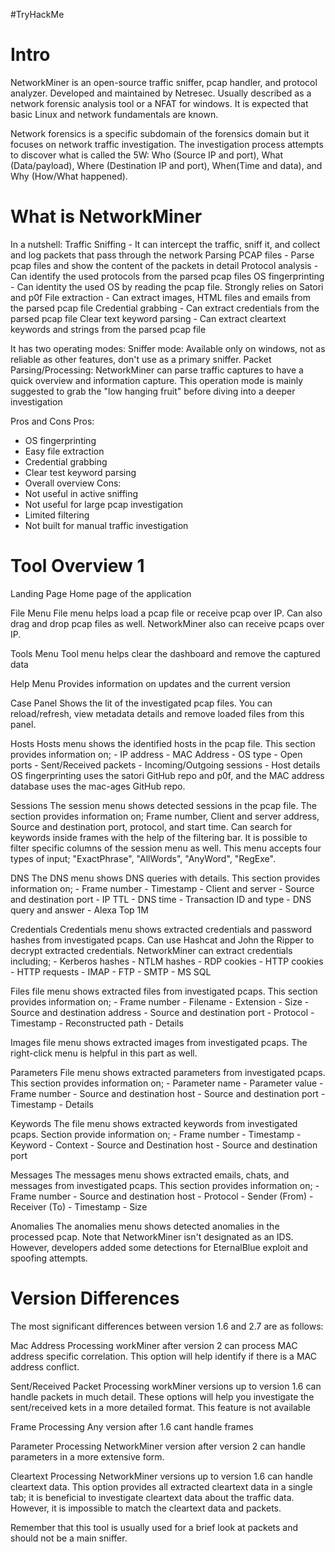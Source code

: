 #TryHackMe 
# Intro
NetworkMiner is an open-source traffic sniffer, pcap handler, and protocol analyzer. Developed and maintained by Netresec. Usually described as a network forensic analysis tool or a NFAT for windows. It is expected that basic Linux and network fundamentals are known. 

Network forensics is a specific subdomain of the forensics domain but it focuses on network traffic investigation. The investigation process attempts to discover what is called the 5W: Who (Source IP and port), What (Data/payload), Where (Destination IP and port), When(Time and data), and Why (How/What happened).

# What is NetworkMiner
In a nutshell:
	Traffic Sniffing - It can intercept the traffic, sniff it, and collect and log packets that pass through the network 
	Parsing PCAP files - Parse pcap files and show the content of the packets in detail 
	Protocol analysis - Can identify the used protocols from the parsed pcap files
	OS fingerprinting - Can identity the used OS by reading the pcap file. Strongly relies on Satori and p0f
	File extraction - Can extract images, HTML files and emails from the parsed pcap file
	Credential grabbing - Can extract credentials from the parsed pcap file
	Clear text keyword parsing - Can extract cleartext keywords and strings from the parsed pcap file 

It has two operating modes:
	Sniffer mode: Available only on windows, not as reliable as other features, don't use as a primary sniffer. 
	Packet Parsing/Processing: NetworkMiner can parse traffic captures to have a quick overview and information capture. This operation mode is mainly suggested to grab the "low hanging fruit" before diving into a deeper investigation

Pros and Cons 
Pros: 
- OS fingerprinting 
- Easy file extraction 
- Credential grabbing 
- Clear test keyword parsing 
- Overall overview 
Cons:
- Not useful in active sniffing
- Not useful for large pcap investigation
- Limited filtering 
- Not built for manual traffic investigation 

# Tool Overview 1

Landing Page
	Home page of the application

File Menu 
	File menu helps load a pcap file or receive pcap over IP. Can also drag and drop pcap files as well. NetworkMiner also can receive pcaps over IP. 

Tools Menu
	Tool menu helps clear the dashboard and remove the captured data

Help Menu
	Provides information on updates and the current version

Case Panel 
	Shows the lit of the investigated pcap files. You can reload/refresh, view metadata details and remove loaded files from this panel.

Hosts
	Hosts menu shows the identified hosts in the pcap file. This section provides information on;
	- IP address
	- MAC Address 
	- OS type 
	- Open ports 
	- Sent/Received packets
	- Incoming/Outgoing sessions
	- Host details 
OS fingerprinting uses the satori GitHub repo and p0f, and the MAC address database uses the mac-ages GitHub repo. 

Sessions
	The session menu shows detected sessions in the pcap file. The section provides information on; Frame number, Client and server address, Source and destination port, protocol, and start time.
	Can search for keywords inside frames with the help of the filtering bar. It is possible to filter specific columns of the session menu as well. This menu accepts four types of input; "ExactPhrase", "AllWords", "AnyWord", "RegExe". 

DNS
	The DNS menu shows DNS queries with details. This section provides information on;
	- Frame number
	- Timestamp
	- Client and server
	- Source and destination port
	- IP TTL
	- DNS time
	- Transaction ID and type
	- DNS query and answer
	- Alexa Top 1M

Credentials
	Credentials menu shows extracted credentials and password hashes from investigated pcaps. Can use Hashcat and John the Ripper to decrypt extracted credentials. NetworkMiner can extract credentials including;
		- Kerberos hashes
		- NTLM hashes
		- RDP cookies
		- HTTP cookies
		- HTTP requests
		- IMAP 
		- FTP 
		- SMTP
		- MS SQL

Files
	file menu shows extracted files from investigated pcaps. This section provides information on;
	- Frame number
	- Filename
	- Extension
	- Size
	- Source and destination address
	- Source and destination port
	- Protocol 
	- Timestamp 
	- Reconstructed path 
	- Details 

Images
	file menu shows extracted images from investigated pcaps. The right-click menu is helpful in this part as well. 

Parameters
	File menu shows extracted parameters from investigated pcaps. This section provides information on;
	- Parameter name 
	- Parameter value 
	- Frame number
	- Source and destination host
	- Source and destination port
	- Timestamp
	- Details

Keywords
	The file menu shows extracted keywords from investigated pcaps. Section provide information on;
	- Frame number 
	- Timestamp
	- Keyword
	- Context
	- Source and Destination host
	- Source and destination port

Messages
	The messages menu shows extracted emails, chats, and messages from investigated pcaps. This section provides information on;
	- Frame number
	- Source and destination host
	- Protocol
	- Sender (From)
	- Receiver (To)
	- Timestamp
	- Size

Anomalies
	The anomalies menu shows detected anomalies in the processed pcap. Note that NetworkMiner isn't designated as an IDS. However, developers added some detections for EternalBlue exploit and spoofing attempts.

# Version Differences
The most significant differences between version 1.6 and 2.7 are as follows:

Mac Address Processing
	workMiner after version 2 can process MAC address specific correlation. This option will help identify if there is a MAC address conflict. 

Sent/Received Packet Processing 
	workMiner versions up to version 1.6 can handle packets in much detail. These options will help you investigate the sent/received kets in a more detailed format. This feature is not available 

Frame Processing 
	Any version after 1.6 cant handle frames 

Parameter Processing
	NetworkMiner version after version 2 can handle parameters in a more extensive form. 

Cleartext Processing
	NetworkMiner versions up to version 1.6 can handle cleartext data. This option provides all extracted cleartext data in a single tab; it is beneficial to investigate cleartext data about the traffic data. However, it is impossible to match the cleartext data and packets.

Remember that this tool is usually used for a brief look at packets and should not be a main sniffer. 